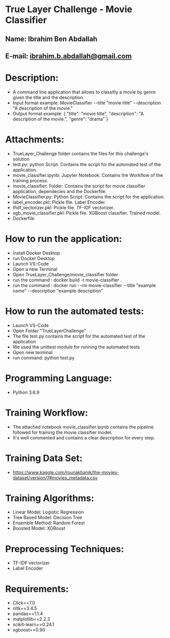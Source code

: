 # True Layer Challenge - Movie Classifier
## Name: Ibrahim Ben Abdallah
## E-mail: ibrahim.b.abdallah@gmail.com

# Description:
- A command line application that allows to classifiy a movie by genre given the title and the description.
- Input format example: MovieClassifier --title "movie title" --description "A description of the movie."
- Output format example: 
{
    "title": "movie title",
    "description": "A description of the movie.",
    "genre": "drama"
}

# Attachments:
- TrueLayer_Challenge folder contains the files for this challenge's solution
- test.py: python Script. Contains the script for the automated test of the application.
- movie_classifier.ipynb: Jupyter Notebook. Contains the Workflow of the training process.
- movie_classifier: Folder: Contains the script for movie classifier application, dependecies and the Dockerfile.
- MovieClassifier.py: Python Script. Contains the script for the application.
- label_encoder.pkl: Pickle file. Label Encoder.
- tfidf_vectorizer.pkl: Pickle file. TF-IDF vectorizer.
- xgb_movie_classifier.pkl: Pickle file. XGBoost classifier. Trained model.
- Dockerfile


# How to run the application:
- install Docker Desktop
- run Docker Desktop
- Launch VS-Code
- Open a new Terminal
- Open TrueLayer_Challenge/movie_classifier folder
- run the command : docker build -t movie-classifier .
- run the command : docker run --rm movie-classifier --title "example name" --description "example description"

# How to run the automated tests:
- Launch VS-Code
- Open Folder "TrueLayerChallenge"
- The file test.py contains the script for the automated test of the application
- We used the unittest module for running the automated tests
- Open new terminal
- run command: python test.py

# Programming Language:
- Python 3.6.9

# Training Workflow:
- The attached notebook movie_classifier.ipynb contains the pipeline followed for training the movie classifier model.
- It's well commented and contains a clear description for every step.

# Training Data Set:
- https://www.kaggle.com/rounakbanik/the-movies-dataset/version/7#movies_metadata.csv

# Training Algorithms:
- Linear Model: Logistic Regression
- Tree Based Model: Decision Tree
- Ensemble Method: Random Forest
- Boosted Model: XGBoost

# Preprocessing Techniques:
- TF-IDF vectorizer
- Label Encoder

# Requirements:
- Click==7.0
- nltk==3.4.5
- pandas==1.1.4
- matplotlib==2.2.3
- scikit-learn==0.24.1
- xgboost==0.90
